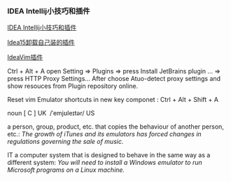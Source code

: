 
### IDEA Intellij小技巧和插件

[IDEA Intellij小技巧和插件](http://kidneyball.iteye.com/blog/1814028 "点击链接")

[Idea15卸载自己装的插件](http://blog.csdn.net/cherrycheng_/article/details/51453507 "点击链接")


[IdeaVim插件](https://github.com/JetBrains/ideavim "点击链接")

Ctrl + Alt + A open Setting => Plugins => press Install JetBrains plugin ...  =>  press HTTP Proxy Settings...
After choose Atuo-detect proxy settings and show resouces from Plugin repository online.

Reset vim Emulator shortcuts in new key componet : Ctrl + Alt + Shift + A


noun [ C ] UK ​ /ˈemjʊleɪtər/ US ​

a person, group, product, etc. that copies the behaviour of another person, etc.: 
*The growth of iTunes and its emulators has forced changes in regulations governing the sale of music.*

IT a computer system that is designed to behave in the same way as a different system: 
*You will need to install a Windows emulator to run Microsoft programs on a Linux machine.*
